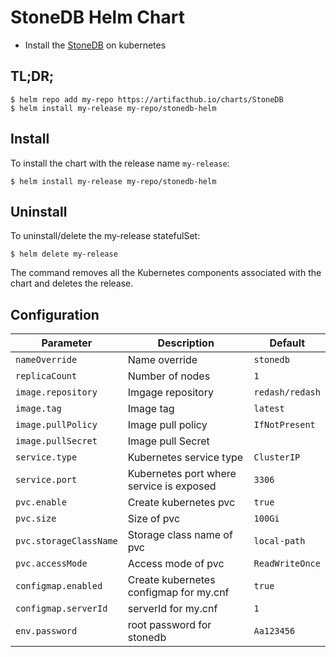 # StoneDB Helm Chart

* Install the [StoneDB](https://stoneatom.com/StoneDB) on kubernetes

## TL;DR;

```console
$ helm repo add my-repo https://artifacthub.io/charts/StoneDB
$ helm install my-release my-repo/stonedb-helm
```

## Install

To install the chart with the release name `my-release`:

```console
$ helm install my-release my-repo/stonedb-helm
```

## Uninstall

To uninstall/delete the my-release statefulSet:

```console
$ helm delete my-release
```

The command removes all the Kubernetes components associated with the chart and deletes the release.


## Configuration

| Parameter              | Description                              | Default         |
|------------------------|------------------------------------------|-----------------|
| `nameOverride`         | Name override                            | `stonedb`       |
| `replicaCount`         | Number of nodes                          | `1`             |
| `image.repository`     | Imgage repository                        | `redash/redash` |
| `image.tag`            | Image tag                                | `latest`        |
| `image.pullPolicy`     | Image pull policy                        | `IfNotPresent`  
| `image.pullSecret`     | Image pull Secret                        | 
| `service.type`         | Kubernetes service type                  | `ClusterIP`     |
| `service.port`         | Kubernetes port where service is exposed | `3306`          |
| `pvc.enable`           | Create kubernetes pvc                    | `true`          |
| `pvc.size`             | Size of pvc                              | `100Gi`         |
| `pvc.storageClassName` | Storage class name of pvc                | `local-path`    |
| `pvc.accessMode`       | Access mode of pvc                       | `ReadWriteOnce` |
| `configmap.enabled`    | Create kubernetes configmap for my.cnf   | `true`          |
| `configmap.serverId`   | serverId for my.cnf                      | `1`             |
| `env.password`         | root password for stonedb                | `Aa123456`      |
